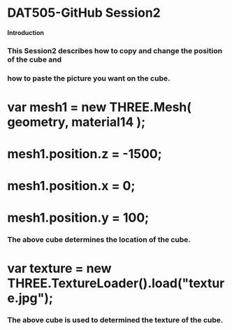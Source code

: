 # DAT505-GitHub Session2
#### Introduction
### This Session2 describes how to copy and change the position of the cube and
### how to paste the picture you want on the cube.
# var mesh1 = new THREE.Mesh( geometry, material14 );
# mesh1.position.z = -1500;
# mesh1.position.x = 0;
# mesh1.position.y = 100;
### The above cube determines the location of the cube.

# var texture = new THREE.TextureLoader().load("texture.jpg");
### The above cube is used to determined the texture of the cube.
